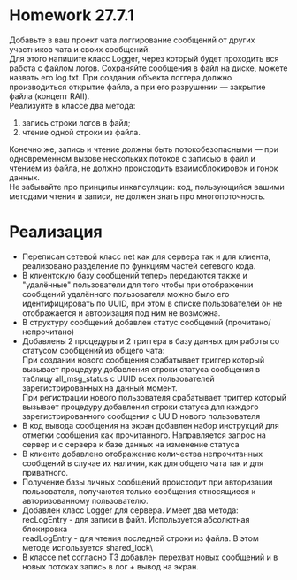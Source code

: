 # Homework 27.7.1
Добавьте в ваш проект чата логгирование сообщений от других участников чата и своих сообщений.\
Для этого напишите класс Logger, через который будет проходить вся работа с файлом логов. Сохраняйте сообщения в файл на диске, можете назвать его log.txt.
При создании объекта логгера должно производиться открытие файла, а при его разрушении — закрытие файла (концепт RAII).\
Реализуйте в классе два метода:
1) запись строки логов в файл;
2) чтение одной строки из файла.

Конечно же, запись и чтение должны быть потокобезопасными — при одновременном вызове нескольких потоков с записью в файл и чтением из файла, не должно происходить
взаимоблокировок и гонок данных.\
Не забывайте про принципы инкапсуляции: код, пользующийся вашими методами чтения и записи, не должен знать про многопоточность.
# Реализация
- Переписан сетевой класс net как для сервера так и для клиента, реализовано разделение по функциям частей сетевого кода.
- В клиентскую базу сообщений теперь передаются также и "удалённые" пользователи для того чтобы при отображении сообщений удалённого пользователя можно было его идентифицировать по UUID,
 при этом в списке пользователей он не отображается и авторизация под ним не возможна.
- В структуру сообщений добавлен статус сообщений (прочитано/непрочитано)
- Добавлены 2 процедуры и 2 триггера в базу данных для работы со статусом сообщений из общего чата:\
При создании нового сообщения срабатывает триггер который вызывает процедуру добавления строки статуса сообщения в таблицу all_msg_status с UUID всех пользователей
зарегистрированных на данный момент.\
При регистрации нового пользователя срабатывает триггер который вызывает процедуру добавления строки статуса для каждого зарегистрированного сообщения с UUID нового
 пользователя
- В код вывода сообщения на экран добавлен набор инструкций для отметки сообщения как прочитанного. Направляется запрос на сервер и с сервера к базе данных на изменение статуса
- В клиенте добавлено отображение количества непрочитанных сообщений в случае их наличия, как для общего чата так и для приватного.
- Получение базы личных сообщений происходит при авторизации пользователя, получаются только сообщения относящиеся к авторизованному пользователю.
- Добавлен класс Logger для сервера. Имеет два метода:\
recLogEntry - для записи в файл. Используется абсолютная блокировка\
readLogEntry - для чтения последней строки из файла. В этом методе используется shared_lock\
- В классе net согласно ТЗ добавлен перехват новых сообщений и в новых потоках запись в лог + вывод на экран.
